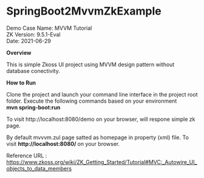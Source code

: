 # SpringBoot2MvvmZkExample

Demo Case Name: MVVM Tutorial </br>
ZK Version: 9.5.1-Eval </br>
Date: 2021-06-29 </br>

<b> Overview </b>
<p> This is simple Zkoss UI project using MVVM design pattern without database conectivity.

<b> How to Run </b>
<p>Clone the project and launch your command line interface in the project root folder. Execute the following commands based on your environment </br>
  <b> mvn spring-boot:run </b>
  
  
To visit http://localhost:8080/demo on your browser, will respone simple zk page.

By default mvvvm.zul page satted as homepage in property (xml) file.
To visit <b> http://localhost:8080/ </b> on your browser.

Reference URL : https://www.zkoss.org/wiki/ZK_Getting_Started/Tutorial#MVC:_Autowire_UI_objects_to_data_members



